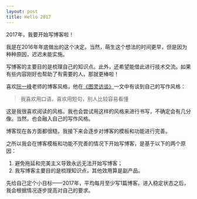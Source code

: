 ```yaml
---
layout: post
title: Hello 2017
---
```


2017年，我要开始写博客啦！

我是在2016年年底做出的这个决定。当然，萌生这个想法的时间更早，但是因为种种原因，迟迟未能实施。


写博客的主要目的是梳理自己的知识点。此外，还希望能借此进行技术交流。如果有些内容刚好也帮助了有需要的人，那就更棒啦！


喜欢[阮一峰](http://www.ruanyifeng.com)老师的博客风格，他在[《图灵访谈》](http://www.ruanyifeng.com/blog/2015/02/turing-interview.html)一文中有谈到自己的写作风格：

> 我喜欢用口语，喜欢用短句，别人比较容易看懂

这是我很喜欢阅读的风格。我也会尝试用这样的风格来进行书写，不确定会有几分像。当然，也会融入自己的写作风格。

博客现在各方面都很糙，我接下来会逐步对博客的模板和功能进行完善。

之所以我会在博客模板和功能不完善的情况下开始写博客，是基于以下的两个原因：

1. 避免拖延和完美主义导致永远无法开始写博客；
2. 我写博客主要目的是梳理知识点，其他效用算是副产品。

先给自己定个小目标——2017年，平均每月至少写1篇博客。进入稳定状态之后，我会根据情况逐步提高对自己的要求。